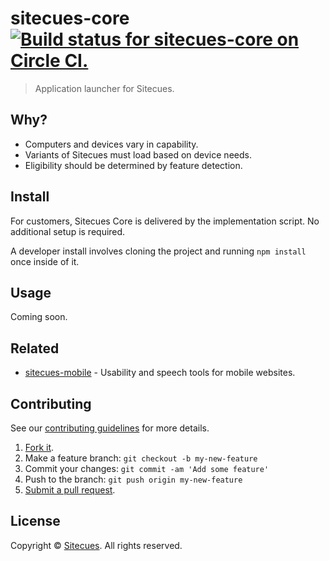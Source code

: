 # sitecues-core [![Build status for sitecues-core on Circle CI.](https://img.shields.io/circleci/project/sitecues/sitecues-core/master.svg "Circle Build Status")](https://circleci.com/gh/sitecues/sitecues-core "Sitecues Core Builds")

> Application launcher for Sitecues.

## Why?

 - Computers and devices vary in capability.
 - Variants of Sitecues must load based on device needs.
 - Eligibility should be determined by feature detection.

## Install

For customers, Sitecues Core is delivered by the implementation script. No additional setup is required.

A developer install involves cloning the project and running `npm install` once inside of it.

## Usage

Coming soon.

## Related

 - [sitecues-mobile](https://github.com/sitecues/sitecues-mobile) - Usability and speech tools for mobile websites.

## Contributing

See our [contributing guidelines](https://github.com/sitecues/sitecues-core/blob/master/CONTRIBUTING.md "The guidelines for participating in this project.") for more details.

1. [Fork it](https://github.com/sitecues/sitecues-core/fork).
2. Make a feature branch: `git checkout -b my-new-feature`
3. Commit your changes: `git commit -am 'Add some feature'`
4. Push to the branch: `git push origin my-new-feature`
5. [Submit a pull request](https://github.com/sitecues/sitecues-core/compare "Submit code to this project for review.").

## License

Copyright © [Sitecues](https://sitecues.com "Owner of sitecues-core."). All rights reserved.
